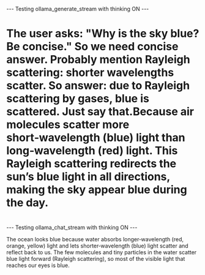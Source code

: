 --- Testing ollama_generate_stream with thinking ON ---
# <thinking>
# The user asks: "Why is the sky blue? Be concise." So we need concise answer. Probably mention Rayleigh scattering: shorter wavelengths scatter. So answer: due to Rayleigh scattering by gases, blue is scattered. Just say that.Because air molecules scatter more short‑wavelength (blue) light than long‑wavelength (red) light. This Rayleigh scattering redirects the sun’s blue light in all directions, making the sky appear blue during the day.


# </thinking>
--- Testing ollama_chat_stream with thinking ON ---

The ocean looks blue because water absorbs longer‑wavelength (red, orange, yellow) light and lets shorter‑wavelength (blue) light scatter and reflect back to us. The few molecules and tiny particles in the water scatter blue light forward (Rayleigh scattering), so most of the visible light that reaches our eyes is blue.

